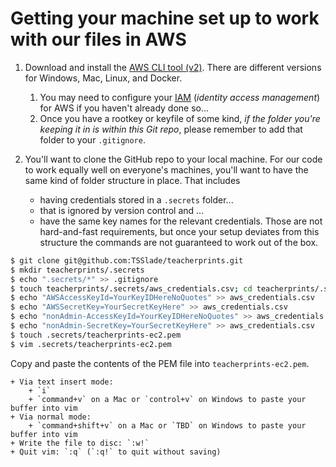 # Getting your machine set up to work with our files in AWS

1. Download and install the [AWS CLI tool (v2)](https://docs.aws.amazon.com/cli/latest/userguide/install-cliv2.html). There are different versions for Windows, Mac, Linux, and Docker.
    1. You may need to configure your [IAM](https://console.aws.amazon.com/iam/) (_identity access management_) for AWS if you haven't already done so...
    2. Once you have a rootkey or keyfile of some kind, _if the folder you're keeping it in is within this Git repo_, please remember to add that folder to your `.gitignore`.


2. You'll want to clone the GitHub repo to your local machine. For our code to work equally well on everyone's machines, you'll want to have the same kind of folder structure in place. That includes
    + having credentials stored in a `.secrets` folder...
    + that is ignored by version control and ...
    + have the same key names for the relevant credentials.
Those are not hard-and-fast requirements, but once your setup deviates from this structure the commands are not guaranteed to work out of the box.

```bash
$ git clone git@github.com:TSSlade/teacherprints.git
$ mkdir teacherprints/.secrets
$ echo ".secrets/*" >> .gitignore
$ touch teacherprints/.secrets/aws_credentials.csv; cd teacherprints/.secrets
$ echo "AWSAccessKeyId=YourKeyIDHereNoQuotes" >> aws_credentials.csv
$ echo "AWSSecretKey=YourSecretKeyHere" >> aws_credentials.csv
$ echo "nonAdmin-AccessKeyId=YourKeyIDHereNoQuotes" >> aws_credentials.csv
$ echo "nonAdmin-SecretKey=YourSecretKeyHere" >> aws_credentials.csv
$ touch .secrets/teacherprints-ec2.pem
$ vim .secrets/teacherprints-ec2.pem
```

Copy and paste the contents of the PEM file into `teacherprints-ec2.pem`.

    + Via text insert mode:
        + `i`
        + `command+v` on a Mac or `control+v` on Windows to paste your buffer into vim
    + Via normal mode:
        + `command+shift+v` on a Mac or `TBD` on Windows to paste your buffer into vim
    + Write the file to disc: `:w!`
    + Quit vim: `:q` (`:q!` to quit without saving)
